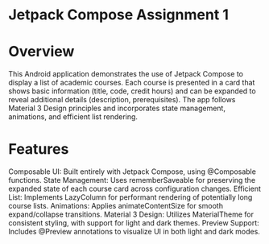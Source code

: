 # Jetpack Compose Assignment 1
# Overview
This Android application demonstrates the use of Jetpack Compose to display a list of academic courses. Each course is presented in a card that shows basic information (title, code, credit hours) and can be expanded to reveal additional details (description, prerequisites). The app follows Material 3 Design principles and incorporates state management, animations, and efficient list rendering.

# Features
Composable UI: Built entirely with Jetpack Compose, using @Composable functions.
State Management: Uses rememberSaveable for preserving the expanded state of each course card across configuration changes.
Efficient List: Implements LazyColumn for performant rendering of potentially long course lists.
Animations: Applies animateContentSize for smooth expand/collapse transitions.
Material 3 Design: Utilizes MaterialTheme for consistent styling, with support for light and dark themes.
Preview Support: Includes @Preview annotations to visualize UI in both light and dark modes.
